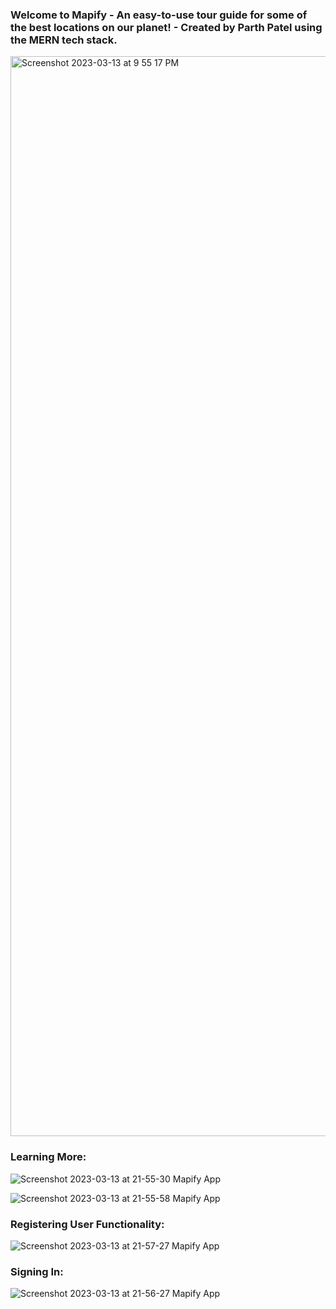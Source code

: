 
### Welcome to Mapify - An easy-to-use tour guide for some of the best locations on our planet! - Created by Parth Patel using the MERN tech stack.

<img width="1728" alt="Screenshot 2023-03-13 at 9 55 17 PM" src="https://user-images.githubusercontent.com/125687192/224880026-b0d21e63-3568-4eb2-8473-65ea4af9199e.png">

### Learning More:

![Screenshot 2023-03-13 at 21-55-30 Mapify App](https://user-images.githubusercontent.com/125687192/224879883-8af427b1-31db-460a-ac41-f4ab3c8f77dd.png)

![Screenshot 2023-03-13 at 21-55-58 Mapify App](https://user-images.githubusercontent.com/125687192/224879857-856e225a-5e7d-4b88-9601-290b3ca5ef8d.png)

### Registering User Functionality:

![Screenshot 2023-03-13 at 21-57-27 Mapify App](https://user-images.githubusercontent.com/125687192/224879451-22fcecd2-2579-4490-bd31-2f85e1bba762.png)

### Signing In:

![Screenshot 2023-03-13 at 21-56-27 Mapify App](https://user-images.githubusercontent.com/125687192/224879824-0ac8e9e7-a538-433c-ba69-0dd617f42b7d.png)
